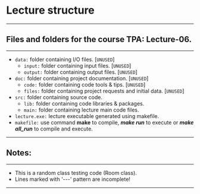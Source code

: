 # Lecture structure
---
## Files and folders for the course TPA: Lecture-06.
---
- `data:` folder containing I/O files. [`UNUSED`]
  - `input:` folder containing input files. [`UNUSED`]
  - `output:` folder containing output files. [`UNUSED`]
- `doc:` folder containing project documentation. [`UNUSED`]
  - `code:` folder containing code tools & tips. [`UNUSED`]
  - `files:` folder containing project requests and initial data. [`UNUSED`]
- `src:` folder containing source code.
  - `lib:` folder containing code libraries & packages.
  - `main:` folder containing lecture main code files.
- `lecture.exe:` lecture executable generated using makefile.
- `makefile:` use command **make** to compile, ***make run*** to execute or ***make all_run*** to compile and execute.
---
## Notes:
---
- This is a random class testing code (Room class).
- Lines marked with '---' pattern are incomplete!
---
